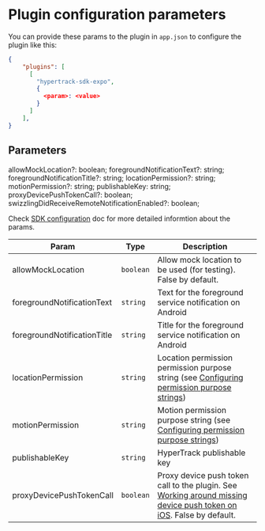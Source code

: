 # Plugin configuration parameters

You can provide these params to the plugin in `app.json` to configure the plugin like this:

```json
{
    "plugins": [
      [
        "hypertrack-sdk-expo",
        {
          <param>: <value>
        }
      ]
    ],
}
```

## Parameters

allowMockLocation?: boolean;
foregroundNotificationText?: string;
foregroundNotificationTitle?: string;
locationPermission?: string;
motionPermission?: string;
publishableKey: string;
proxyDevicePushTokenCall?: boolean;
swizzlingDidReceiveRemoteNotificationEnabled?: boolean;

Check [SDK configuration](https://hypertrack.com/docs/sdk-config) doc for more detailed informtion about the params.

| Param                       | Type      | Description                                                                                                                                                                     |
| --------------------------- | --------- | ------------------------------------------------------------------------------------------------------------------------------------------------------------------------------- |
| allowMockLocation           | `boolean` | Allow mock location to be used (for testing). False by default.                                                                                                                 |
| foregroundNotificationText  | `string`  | Text for the foreground service notification on Android                                                                                                                         |
| foregroundNotificationTitle | `string`  | Title for the foreground service notification on Android                                                                                                                        |
| locationPermission          | `string`  | Location permission permission purpose string (see [Configuring permission purpose strings](README.md#configuring-permission-purpose-strings))                                  |
| motionPermission            | `string`  | Motion permission purpose string (see [Configuring permission purpose strings](README.md#configuring-permission-purpose-strings))                                               |
| publishableKey              | `string`  | HyperTrack publishable key                                                                                                                                                      |
| proxyDevicePushTokenCall    | `boolean` | Proxy device push token call to the plugin. See [Working around missing device push token on iOS](README.md#working-around-missing-device-push-token-on-ios). False by default. |
